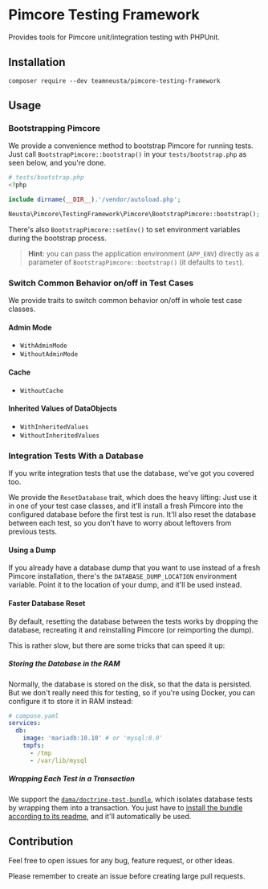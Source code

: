 # Pimcore Testing Framework

Provides tools for Pimcore unit/integration testing with PHPUnit.

## Installation

```shell
composer require --dev teamneusta/pimcore-testing-framework
```

## Usage

### Bootstrapping Pimcore

We provide a convenience method to bootstrap Pimcore for running tests.
Just call `BootstrapPimcore::bootstrap()` in your `tests/bootstrap.php` as seen below, and you're done.

```php
# tests/bootstrap.php
<?php

include dirname(__DIR__).'/vendor/autoload.php';

Neusta\Pimcore\TestingFramework\Pimcore\BootstrapPimcore::bootstrap();
```

There's also `BootstrapPimcore::setEnv()` to set environment variables during the bootstrap process.

> **Hint**: you can pass the application environment (`APP_ENV`) directly as a parameter of 
> `BootstrapPimcore::bootstrap()` (it defaults to `test`).

### Switch Common Behavior on/off in Test Cases

We provide traits to switch common behavior on/off in whole test case classes.

#### Admin Mode

- `WithAdminMode`
- `WithoutAdminMode`

#### Cache

- `WithoutCache`

#### Inherited Values of DataObjects

- `WithInheritedValues`
- `WithoutInheritedValues`

### Integration Tests With a Database

If you write integration tests that use the database, we've got you covered too.

We provide the `ResetDatabase` trait, which does the heavy lifting:
Just use it in one of your test case classes,
and it'll install a fresh Pimcore into the configured database before the first test is run.
It'll also reset the database between each test, so you don't have to worry about leftovers from previous tests.

#### Using a Dump

If you already have a database dump that you want to use instead of a fresh Pimcore installation,
there's the `DATABASE_DUMP_LOCATION` environment variable. 
Point it to the location of your dump, and it'll be used instead.

#### Faster Database Reset

By default, resetting the database between the tests works by dropping the database,
recreating it and reinstalling Pimcore (or reimporting the dump).

This is rather slow, but there are some tricks that can speed it up:

##### Storing the Database in the RAM

Normally, the database is stored on the disk, so that the data is persisted.
But we don't really need this for testing, so if you're using Docker, you can configure it to store it in RAM instead:

```yaml
# compose.yaml
services:
  db:
    image: 'mariadb:10.10' # or 'mysql:8.0'
    tmpfs:
      - /tmp
      - /var/lib/mysql
```

##### Wrapping Each Test in a Transaction

We support the [`dama/doctrine-test-bundle`](https://packagist.org/packages/dama/doctrine-test-bundle),
which isolates database tests by wrapping them into a transaction.
You just have to [install the bundle according to its readme](https://github.com/dmaicher/doctrine-test-bundle#how-to-install-and-use-this-bundle),
and it'll automatically be used.

## Contribution

Feel free to open issues for any bug, feature request, or other ideas.

Please remember to create an issue before creating large pull requests.
